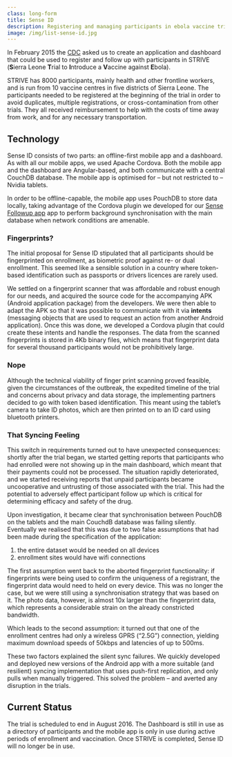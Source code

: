 ```yaml
---
class: long-form
title: Sense ID
description: Registering and managing participants in ebola vaccine trials
image: /img/list-sense-id.jpg
---
```


In February 2015 the [CDC](http://www.cdc.gov/index.htm) asked us to create an application and dashboard that could be used to register and follow up with participants in STRIVE (**S**ierra Leone **T**rial to **I**ntroduce a **V**accine against **E**bola).

STRIVE has 8000 participants, mainly health and other frontline workers, and is run from 10 vaccine centres in five districts of Sierra Leone. The participants needed to be registered at the beginning of the trial in order to avoid duplicates, multiple registrations, or cross-contamination from other trials. They all received reimbursement to help with the costs of time away from work, and for any necessary transportation.

## Technology

Sense ID consists of two parts: an offline-first mobile app and a dashboard. As with all our mobile apps, we used Apache Cordova. Both the mobile app and the dashboard are Angular-based, and both communicate with a central CouchDB database. The mobile app is optimised for – but not restricted to – Nvidia tablets.

In order to be offline-capable, the mobile app uses PouchDB to store data locally, taking advantage of the Cordova plugin we developed for our [Sense Followup app](/case-studies/sense-followup.html) app to perform background synchronisation with the main database when network conditions are amenable.

### Fingerprints?

The initial proposal for Sense ID stipulated that all participants should be fingerprinted on enrollment, as biometric proof against re- or dual enrollment. This seemed like a sensible solution in a country where token-based identification such as passports or drivers licences are rarely used.

We settled on a fingerprint scanner that was affordable and robust enough for our needs, and acquired the source code for the accompanying APK (Android application package) from the developers. We were then able to adapt the APK so that it was possible to communicate with it via **intents** (messaging objects that are used to request an action from another Android application). Once this was done, we developed a Cordova plugin that could create these intents and handle the responses. The data from the scanned fingerprints is stored in 4Kb binary files, which means that fingerprint data for several thousand participants would not be prohibitively large.

### Nope

Although the technical viability of finger print scanning proved feasible, given the circumstances of the outbreak, the expedited timeline of the trial and concerns about privacy and data storage, the implementing partners decided to go with token based identification. This meant using the tablet’s camera to take ID photos, which are then printed on to an ID card using bluetooth printers.

### That Syncing Feeling

This switch in requirements turned out to have unexpected consequences: shortly after the trial began, we started getting reports that participants who had enrolled were not showing up in the main dashboard, which meant that their payments could not be processed. The situation rapidly deteriorated, and we started receiving reports that unpaid participants became uncooperative and untrusting of those associated with the trial. This had the potential to adversely effect participant follow up which is critical for determining efficacy and safety of the drug.

Upon investigation, it became clear that synchronisation between PouchDB on the tablets and the main CouchdB database was failing silently. Eventually we realised that this was due to two false assumptions that had been made during the specification of the application:

1. the entire dataset would be needed on all devices
2. enrollment sites would have wifi connections

The first assumption went back to the aborted fingerprint functionality: if fingerprints were being used to confirm the uniqueness of a registrant, the fingerprint data would need to held on every device. This was no longer the case, but we were still using a synchronisation strategy that was based on it. The photo data, however, is almost 10x larger than the fingerprint data, which represents a considerable strain on the already constricted bandwidth.

Which leads to the second assumption: it turned out that one of the enrollment centres had only a wireless GPRS (“2.5G”) connection, yielding maximum download speeds of 50kbps and latencies of up to 500ms.

These two factors explained the silent sync failures. We quickly developed and deployed new versions of the Android app with a more suitable (and resilient) syncing implementation that uses push-first replication, and only pulls when manually triggered. This solved the problem – and averted any disruption in the trials.

## Current Status

The trial is scheduled to end in August 2016. The Dashboard is still in use as a directory of participants and the mobile app is only in use during active periods of enrollment and vaccination. Once STRIVE is completed, Sense ID will no longer be in use.